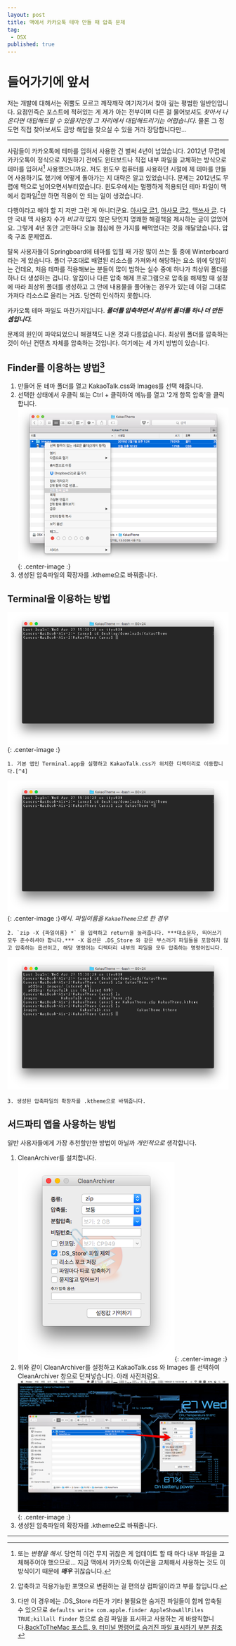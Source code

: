 ```yaml
---
layout: post
title: 맥에서 카카오톡 테마 만들 때 압축 문제
tag: 
 - OSX
published: true
---
```

# 들어가기에 앞서

저는 개발에 대해서는 쥐뿔도 모르고 깨작깨작 여기저기서 찾아 깊는 평범한 일반인입니다. 요점인즉슨 포스트에 적혀있는 게 제가 아는 전부이며 다른 걸 물어보셔도 *찾아서 나온다면 대답해드릴 수 있을지언정 그 자리에서 대답해드리기는 어렵습니다*. 물론 그 정도면 직접 찾아보셔도 금방 해답을 찾으실 수 있을 거라 장담합니다만... 

- - -

사람들이 카카오톡에 테마를 입혀서 사용한 건 벌써 4년이 넘었습니다. 2012년 무렵에 카카오톡이 정식으로 지원하기 전에도 윈터보드나 직접 내부 파일을 교체하는 방식으로 테마를 입혀서[^1] 사용했으니까요. 저도 윈도우 컴퓨터를 사용하던 시절에 제 테마를 만들어 사용하기도 했기에 어떻게 돌아가는 지 대략은 알고 있었습니다. 문제는 2012년도 무렵에 맥으로 넘어오면서부터였습니다. 윈도우에서는 멀쩡하게 적용되던 테마 파일이 맥에서 컴파일[^2]만 하면 적용이 안 되는 일이 생겼습니다.

[^1]: 또는 *변형을 해서*. 당연히 이건 무지 귀찮은 게 업데이트 할 때 마다 내부 파일을 교체해주어야 했으므로... 지금 맥에서 카카오톡 아이콘을 교체해서 사용하는 것도 이 방식이기 때문에 ***매우*** 귀찮습니다.

[^2]: 압축하고 적용가능한 포맷으로 변환하는 걸 편의상 컴파일이라고 부를 참입니다.

다행이라고 해야 할 지 저만 그런 게 아니더군요. [아사모 글1](http://cafe.naver.com/appleiphone/3437410), [아사모 글2](http://cafe.naver.com/appleiphone/3453202), [맥쓰사 글](http://cafe.naver.com/inmacbook/966891). 다만 국내 맥 사용자 수가 *비교적* 많지 않은 탓인지 명쾌한 해결책을 제시하는 글이 없었어요. 그렇게 4년 동안 고민하다 오늘 점심에 한 가지를 빼먹었다는 것을 깨달았습니다. 압축 구조 문제였죠.

탈옥 사용자들이 Springboard에 테마를 입힐 때 가장 많이 쓰는 툴 중에 Winterboard라는 게 있습니다. 폴더 구조대로 배열된 리소스를 가져와서 해당하는 요소 위에 덧입히는 건데요, 처음 테마를 적용해보는 분들이 많이 범하는 실수 중에 하나가 최상위 폴더를 하나 더 생성하는 겁니다. 알집이나 다른 압축 해제 프로그램으로 압축을 해제할 때 설정에 따라 최상위 폴더를 생성하고 그 안에 내용물을 풀어놓는 경우가 있는데 이걸 그대로 가져다 리소스로 올리는 거죠. 당연히 인식하지 못합니다.

카카오톡 테마 파일도 마찬가지입니다. ***폴더를 압축하면서 최상위 폴더를 하나 더 만든 셈입니다.***

문제의 원인이 파악되었으니 해결책도 나온 것과 다름없습니다. 최상위 폴더를 압축하는 것이 아닌 컨텐츠 자체를 압축하는 것입니다. 여기에는 세 가지 방법이 있습니다.

## Finder를 이용하는 방법[^3]

1. 만들어 둔 테마 폴더를 열고 KakaoTalk.css와 Images를 선택 해줍니다.
2. 선택한 상태에서 우클릭 또는 Ctrl + 클릭하여 메뉴를 열고 '2개 항목 압축'을 클릭합니다.  
![](/Resources/2016-04-27/2개항목압축.png){: .center-image :}
3. 생성된 압축파일의 확장자를 .ktheme으로 바꿔줍니다.

[^3]: 다만 이 경우에는 .DS_Store 라든가 기타 불필요한 숨겨진 파일들이 함께 압축될 수 있으므로 `defaults write com.apple.finder AppleShowAllFiles TRUE;killall Finder` 등으로 숨김 파일을 표시하고 사용하는 게 바람직합니다.[BackToTheMac 포스트, 9. 터미널 명령어로 숨겨진 파일 표시하기 부분 참조](http://macnews.tistory.com/203)

## Terminal을 이용하는 방법

![](/Resources/2016-04-27/navtothemefiles.png){: .center-image :}

    1. 기본 앱인 Terminal.app을 실행하고 KakaoTalk.css가 위치한 디렉터리로 이동합니다.[^4]

![](/Resources/2016-04-27/zipcommand.png){: .center-image :}*예시. 파일이름을 `KakaoTheme`으로 한 경우*

    2. `zip -X {파일이름} *` 을 입력하고 return을 눌러줍니다. ***대소문자, 띄어쓰기 모두 준수하셔야 합니다.*** -X 옵션은 .DS_Store 와 같은 부스러기 파일들을 포함하지 않고 압축하는 옵션이고, 해당 명령어는 디렉터리 내부의 파일을 모두 압축하는 명령어입니다.  
![](/Resources/2016-04-27/final.png)

    3. 생성된 압축파일의 확장자를 .ktheme으로 바꿔줍니다.

[^4]: 저 같은 경우는 데스크탑에 downloads 폴더를 만들어두고 그 안에 KakaoTheme이라는 폴더를 만들어서 작업하였으므로 `cd desktop/downloads/Kakaotheme`을 입력하고 return을 눌러줍니다. 여기서는 대소문자 구별을 하지 않습니다.

## 서드파티 앱을 사용하는 방법

일반 사용자들에게 가장 추천할만한 방법이 아닐까 *개인적으로* 생각합니다.

1. CleanArchiver를 설치합니다.  
![](/Resources/2016-04-27/cleanarchiversetup.png){: .center-image :}
2. 위와 같이 CleanArchiver를 설정하고 KakaoTalk.css 와 Images 를 선택하여 CleanArchiver 창으로 던져넣습니다. 아래 사진처럼요.  
![](/Resources/2016-04-27/dragintocleanarchiver.png){: .center-image :}
3. 생성된 압축파일의 확장자를 .ktheme으로 바꿔줍니다.

- - -
